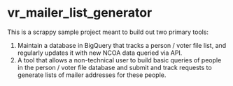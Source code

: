 # vr_mailer_list_generator

This is a scrappy sample project meant to build out two primary tools:
1. Maintain a database in BigQuery that tracks a person / voter file list, and regularly updates it with new NCOA data queried via API.
2. A tool that allows a non-technical user to build basic queries of people in the person / voter file database and submit and track requests to generate lists of mailer addresses for these people.
